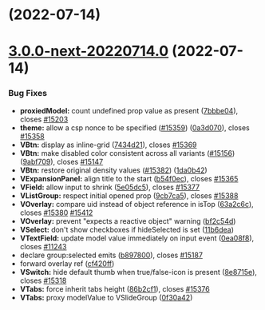 # [](https://github.com/vuetifyjs/vuetify/compare/v3.0.0-next-20220714.0...v) (2022-07-14)



# [3.0.0-next-20220714.0](https://github.com/vuetifyjs/vuetify/compare/v3.0.0-beta.5...v3.0.0-next-20220714.0) (2022-07-14)


### Bug Fixes

* **proxiedModel:** count undefined prop value as present ([7bbbe04](https://github.com/vuetifyjs/vuetify/commit/7bbbe0496e72d4cfb20e30ea206ec09bff2b849a)), closes [#15203](https://github.com/vuetifyjs/vuetify/issues/15203)
* **theme:** allow a csp nonce to be specified ([#15359](https://github.com/vuetifyjs/vuetify/issues/15359)) ([0a3d070](https://github.com/vuetifyjs/vuetify/commit/0a3d070e74df8e1a554c1beb23f41cfedbfc3da6)), closes [#15358](https://github.com/vuetifyjs/vuetify/issues/15358)
* **VBtn:** display as inline-grid ([7434d21](https://github.com/vuetifyjs/vuetify/commit/7434d21156bda74c4d77991ce3e18c52ddb2d37b)), closes [#15369](https://github.com/vuetifyjs/vuetify/issues/15369)
* **VBtn:** make disabled color consistent across all variants ([#15156](https://github.com/vuetifyjs/vuetify/issues/15156)) ([9abf709](https://github.com/vuetifyjs/vuetify/commit/9abf709bc5d66534a251406a2549115271492826)), closes [#15147](https://github.com/vuetifyjs/vuetify/issues/15147)
* **VBtn:** restore original density values ([#15382](https://github.com/vuetifyjs/vuetify/issues/15382)) ([1da0b42](https://github.com/vuetifyjs/vuetify/commit/1da0b4210554e97ef2a0af6f92a2b2395ce15a91))
* **VExpansionPanel:** align title to the start ([b54f0ec](https://github.com/vuetifyjs/vuetify/commit/b54f0ec5d4dbbd18fa94f9a1c9ed60e95fd8d5ff)), closes [#15365](https://github.com/vuetifyjs/vuetify/issues/15365)
* **VField:** allow input to shrink ([5e05dc5](https://github.com/vuetifyjs/vuetify/commit/5e05dc5bf96ab657f8b31980fe0e408dd0c42edd)), closes [#15377](https://github.com/vuetifyjs/vuetify/issues/15377)
* **VListGroup:** respect initial opened prop ([9cb7ca5](https://github.com/vuetifyjs/vuetify/commit/9cb7ca52de567346fc6fb97a47bac05eda11a848)), closes [#15388](https://github.com/vuetifyjs/vuetify/issues/15388)
* **VOverlay:** compare uid instead of object reference in isTop ([63a2c6c](https://github.com/vuetifyjs/vuetify/commit/63a2c6cf2531305bb5ed8352c3a1f3e092948772)), closes [#15380](https://github.com/vuetifyjs/vuetify/issues/15380) [#15412](https://github.com/vuetifyjs/vuetify/issues/15412)
* **VOverlay:** prevent "expects a reactive object" warning ([bf2c54d](https://github.com/vuetifyjs/vuetify/commit/bf2c54d73bd2d2029ee05352861aa5447e841a2e))
* **VSelect:** don't show checkboxes if hideSelected is set ([11b6dea](https://github.com/vuetifyjs/vuetify/commit/11b6dea79f6a9e5b62e64632f30344dc367f4623))
* **VTextField:** update model value immediately on input event ([0ea08f8](https://github.com/vuetifyjs/vuetify/commit/0ea08f8945958b6009f2b4ef3758ef305aeeb6ec)), closes [#11243](https://github.com/vuetifyjs/vuetify/issues/11243)
* declare group:selected emits ([b897800](https://github.com/vuetifyjs/vuetify/commit/b897800ee184263530f0e879f44704e804db280e)), closes [#15187](https://github.com/vuetifyjs/vuetify/issues/15187)
* forward overlay ref ([cf420ff](https://github.com/vuetifyjs/vuetify/commit/cf420ff4f0f941442653ec1131ce1641fcf66a02))
* **VSwitch:** hide default thumb when true/false-icon is present ([8e8715e](https://github.com/vuetifyjs/vuetify/commit/8e8715e1b9c5d2d308472b4699d74eb514e03491)), closes [#15318](https://github.com/vuetifyjs/vuetify/issues/15318)
* **VTabs:** force inherit tabs height ([86b2cf1](https://github.com/vuetifyjs/vuetify/commit/86b2cf1cb7df6547e5608edb32dee3ab81d1c54f)), closes [#15376](https://github.com/vuetifyjs/vuetify/issues/15376)
* **VTabs:** proxy modelValue to VSlideGroup ([0f30a42](https://github.com/vuetifyjs/vuetify/commit/0f30a42777de57f9a150c1bec3455f9b239133d4))



